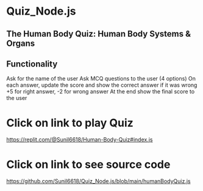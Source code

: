 # Quiz_Node.js
## The Human Body Quiz: Human Body Systems & Organs
## Functionality
Ask for the name of the user
Ask MCQ questions to the user (4 options)
On each answer, update the score and show the correct answer if it was wrong
+5 for right answer, -2 for wrong answer
At the end show the final score to the user

# Click on link to play Quiz
https://replit.com/@Sunil6618/Human-Body-Quiz#index.js

# Click on link to see source code
https://github.com/Sunil6618/Quiz_Node.js/blob/main/humanBodyQuiz.js


